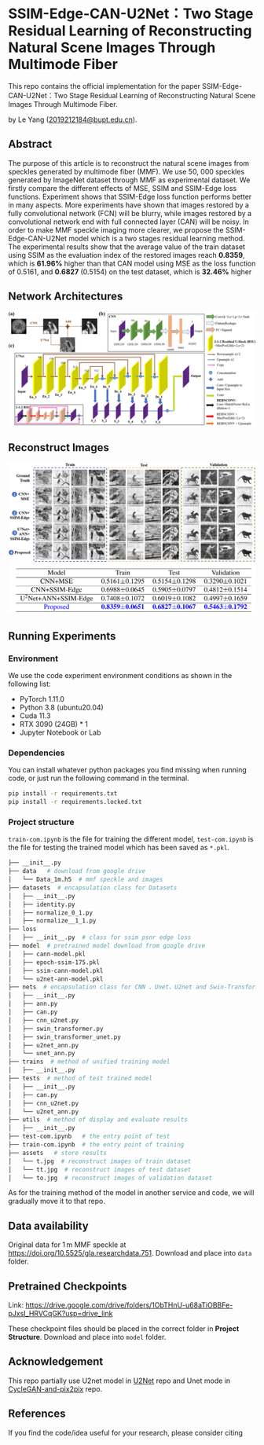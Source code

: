 # SSIM-Edge-CAN-U2Net：Two Stage Residual Learning of Reconstructing Natural Scene Images Through Multimode Fiber

This repo contains the official implementation for the paper SSIM-Edge-CAN-U2Net：Two Stage Residual Learning of Reconstructing Natural Scene Images Through Multimode Fiber.

by Le Yang (2019212184@bupt.edu.cn).

## Abstract
The purpose of this article is to reconstruct the natural scene images from
speckles generated by multimode fiber (MMF). We use 50, 000 speckles generated by ImageNet dataset through MMF as experimental dataset. We firstly compare the different
effects of MSE, SSIM and SSIM-Edge loss functions. Experiment shows that SSIM-Edge
loss function performs better in many aspects. More experiments have shown that images
restored by a fully convolutional network (FCN) will be blurry, while images restored by
a convolutional network end with full connected layer (CAN) will be noisy. In order to
make MMF speckle imaging more clearer, we propose the SSIM-Edge-CAN-U2Net model
which is a two stages residual learning method. The experimental results show that the average value of the train dataset using SSIM as the evaluation index of the restored images
reach **0.8359**, which is **61.96%** higher than that CAN model using MSE as the loss function
of 0.5161, and **0.6827** (0.5154) on the test dataset, which is **32.46%** higher

## Network Architectures
![](./assets/network-art.png)

## Reconstruct Images
![](./assets/result-images.png)
![](./assets/res-table.png)

## Running Experiments

### Environment

We use the code experiment environment conditions as shown in the following list:

- PyTorch 1.11.0
- Python 3.8 (ubuntu20.04)
- Cuda 11.3
- RTX 3090 (24GB) \* 1
- Jupyter Notebook or Lab

### Dependencies

You can install whatever python packages you find missing when running code, or just run the following command in the terminal.

```bash
pip install -r requirements.txt
pip install -r requirements.locked.txt
```

### Project structure

`train-com.ipynb` is the file for training the different model, `test-com.ipynb` is the file for testing the trained model which has been saved as `*.pkl`.

```bash
├── __init__.py
├── data   # download from google drive
│   └── Data_1m.h5  # mmf speckle and images
├── datasets  # encapsulation class for Datasets
│   ├── __init__.py
│   ├── identity.py
│   ├── normalize_0_1.py
│   ├── normalize__1_1.py
├── loss
│   ├── __init__.py  # class for ssim psnr edge loss
├── model  # pretrained model download from google drive
│   ├── cann-model.pkl
│   ├── epoch-ssim-175.pkl
│   ├── ssim-cann-model.pkl
│   └── u2net-ann-model.pkl
├── nets  # encapsulation class for CNN 、Unet、U2net and Swin-Transformer Networks
│   ├── __init__.py
│   ├── ann.py
│   ├── can.py
│   ├── cnn_u2net.py
│   ├── swin_transformer.py
│   ├── swin_transformer_unet.py
│   ├── u2net_ann.py
│   └── unet_ann.py
├── trains  # method of unified training model
│   ├── __init__.py
├── tests  # method of test trained model
│   ├── __init__.py
│   ├── can.py
│   ├── cnn_u2net.py
│   └── u2net_ann.py
├── utils  # method of display and evaluate results
│   ├── __init__.py
├── test-com.ipynb   # the entry point of test
├── train-com.ipynb  # the entry point of training
├── assets   # store results
│   └── t.jpg  # reconstruct images of train dataset
│   └── tt.jpg  # reconstruct images of test dataset
│   └── to.jpg  # reconstruct images of validation dataset
```

As for the training method of the model in another service and code, we will gradually move it to that repo.

## Data availability
Original data for 1 m MMF speckle at https://doi.org/10.5525/gla.researchdata.751. Download and place into `data` folder.

## Pretrained Checkpoints
Link: https://drive.google.com/drive/folders/1ObTHnU-u68aTiOBBFe-pJxsI_HRVCqGK?usp=drive_link

These checkpoint files should be placed in the correct folder in **Project Structure**. Download and place into `model` folder.

## Acknowledgement

This repo partially use U2net model in [U2Net](https://github.com/xuebinqin/U-2-Net) repo and Unet mode in [CycleGAN-and-pix2pix](https://github.com/junyanz/pytorch-CycleGAN-and-pix2pix) repo.

## References

If you find the code/idea useful for your research, please consider citing

```bib

```
